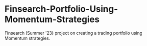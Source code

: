 # Finsearch-Portfolio-Using-Momentum-Strategies
Finsearch (Summer '23) project on creating a trading portfolio using Momentum strategies.
